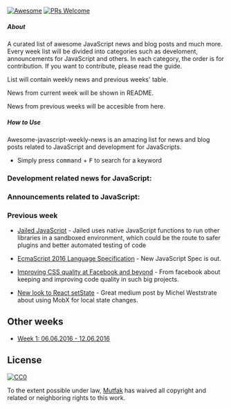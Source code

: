 [![Awesome](https://cdn.rawgit.com/sindresorhus/awesome/d7305f38d29fed78fa85652e3a63e154dd8e8829/media/badge.svg)](https://github.com/sindresorhus/awesome)
[![PRs Welcome](https://img.shields.io/badge/PRs-welcome-brightgreen.svg)](http://makeapullrequest.com)

##### About

A curated list of awesome JavaScript news and blog posts and much more.
Every week list will be divided into categories such as develoment, announcements for JavaScript and others. In each category, the order is for contribution. If you want to contribute, please read the guide.

List will contain weekly news and previous weeks' table.

News from current week will be shown in README.

News from previous weeks will be accesible from here.

##### How to Use
Awesome-javascript-weekly-news is an amazing list for news and blog posts related to JavaScript and development for JavaScripts.
- Simply press <kbd>command</kbd> + <kbd>F</kbd> to search for a keyword

### Development related news for JavaScript:

### Announcements related to JavaScript:

### Previous week

- [Jailed JavaScript](http://www.infoworld.com/article/3083009/open-source-tools/jailed-javascript-library-runs-untrusted-code-safely-in-browsers-nodejs.html) - Jailed uses native JavaScript functions to run other libraries in a sandboxed environment, which could be the route to safer plugins and better automated testing of code

- [EcmaScript 2016 Language Specification](http://www.ecma-international.org/ecma-262/7.0/index.html) - New JavaScript Spec is out.

- [Improving CSS quality at Facebook and beyond](https://code.facebook.com/posts/879890885467584) - From facebook about keeping and improving code quality in such big projects.

- [New look to React setState](https://medium.com/@mweststrate/3-reasons-why-i-stopped-using-react-setstate-ab73fc67a42e#.44idi9bmv) - Great medium post by Michel Weststrate about using MobX for local state changes.

## Other weeks

- [Week 1: 06.06.2016 - 12.06.2016](https://github.com/mutfak/awesome-javascript-weekly-news/blob/master/PreviousWeeks/week1:06.06.2016-12.06.2016.md)

## License

[![CC0](http://mirrors.creativecommons.org/presskit/buttons/88x31/svg/cc-zero.svg)](https://creativecommons.org/publicdomain/zero/1.0/)

To the extent possible under law, [Mutfak](https://github.com/mutfak) has waived all copyright and related or neighboring rights to this work.
